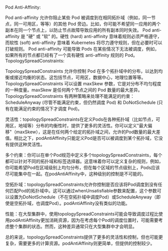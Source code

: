 Pod Anti-Affinity:

Pod anti-affinity 允许你阻止某些 Pod 被调度到在相同拓扑域（例如，同一节点，同一可用区，等等）的其他 Pod 旁边。比如，你可能不希望同一应用的两个副本在同一个节点上，以防止节点故障导致应用的所有副本同时失效。
Pod anti-affinity 是 "硬" 或 "软" 的。硬性 (hard) anti-affinity 意味着规则必须严格遵守，而软性 (soft) anti-affinity 意味着 Kubernetes 将尽力遵守规则，但在必要时可以打破规则。
Pod anti-affinity 可能导致 Pods 在某些情况下无法被调度，例如，如果所有的节点都已经有了一个具有硬性 anti-affinity 规则的 Pod。
TopologySpreadConstraints:

TopologySpreadConstraints 允许你控制 Pod 在多个拓扑域中的分布，以达到均衡或接近均衡的状态。这包括节点，可用区，数据中心，地理位置等等。
TopologySpreadConstraints 可以设置 maxSkew 参数，它是对分布不均匀程度的一种度量。maxSkew 是任何两个节点之间的 Pod 数量的最大差异。
TopologySpreadConstraints 有两种策略来处理不能满足的约束：ScheduleAnyway (尽管不能满足约束，但仍然调度 Pod) 和 DoNotSchedule (只有在能满足约束的情况下才调度 Pod)。

灵活性：topologySpreadConstraints在定义Pods在各种拓扑域（比如节点，可用区，地域等）分布的均衡性时，提供了更多的灵活性。你可以定义"最大偏移"（maxSkew），这是在任何两个给定的拓扑域之间，允许的Pod数量的最大差值。相比之下，podAntiAffinity只能定义Pod是否可以被调度到某个拓扑域，它没有提供这种灵活性。

多个约束：你可以在单个Pod规范中定义多个topologySpreadConstraints，每个都可以针对不同的拓扑域和标签选择器。这意味着你可以定义复杂的规则，例如，你可能希望Pod在区域级别上均匀分布，但在每个区域的节点级别上，Pods应该尽可能集中在一起。在podAntiAffinity中，这种级别的控制是不可能的。

空拓扑域：topologySpreadConstraints允许你控制是否应该将Pod调度到没有任何匹配Pod的拓扑域中。这可以通过whenUnsatisfiable参数来配置，这个参数可以设置为DoNotSchedule（不在空拓扑域中调度Pod）或ScheduleAnyway（即使是空拓扑域，也调度Pod）。podAntiAffinity没有类似的功能。

性能：在大型集群中，使用topologySpreadConstraints可能会导致调度过程比使用podAntiAffinity更加消耗资源，因为在考虑每个Pod的调度位置时，可能需要考虑整个集群的状态。然而，这种差异通常只在大型集群中才会明显。

总的来说，topologySpreadConstraints提供了更多的灵活性和控制，但也可能更复杂，需要更多的计算资源。podAntiAffinity则更简单，但提供的控制较少。
